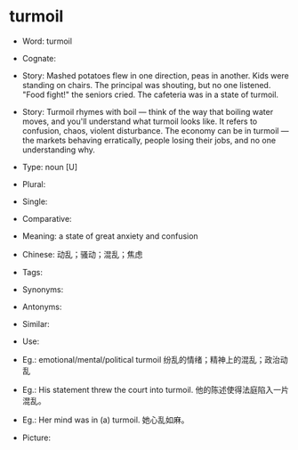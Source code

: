 # turmoil

- Word: turmoil
- Cognate: 
- Story: Mashed potatoes flew in one direction, peas in another. Kids were standing on chairs. The principal was shouting, but no one listened. "Food fight!" the seniors cried. The cafeteria was in a state of turmoil.
- Story: Turmoil rhymes with boil — think of the way that boiling water moves, and you'll understand what turmoil looks like. It refers to confusion, chaos, violent disturbance. The economy can be in turmoil — the markets behaving erratically, people losing their jobs, and no one understanding why.

- Type: noun [U]
- Plural: 
- Single: 
- Comparative: 
- Meaning: a state of great anxiety and confusion
- Chinese: 动乱；骚动；混乱；焦虑
- Tags: 
- Synonyms: 
- Antonyms: 
- Similar: 
- Use: 
- Eg.: emotional/mental/political turmoil 纷乱的情绪；精神上的混乱；政治动乱
- Eg.: His statement threw the court into turmoil. 他的陈述使得法庭陷入一片混乱。
- Eg.: Her mind was in (a) turmoil. 她心乱如麻。
- Picture:

